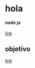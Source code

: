 # hola
#### node.js
[link](https://nodejs.org/en/)

## objetivo
[link](https://www.roastbrief.com.mx/2017/01/formula-para-alcanzar-el-exito/)
